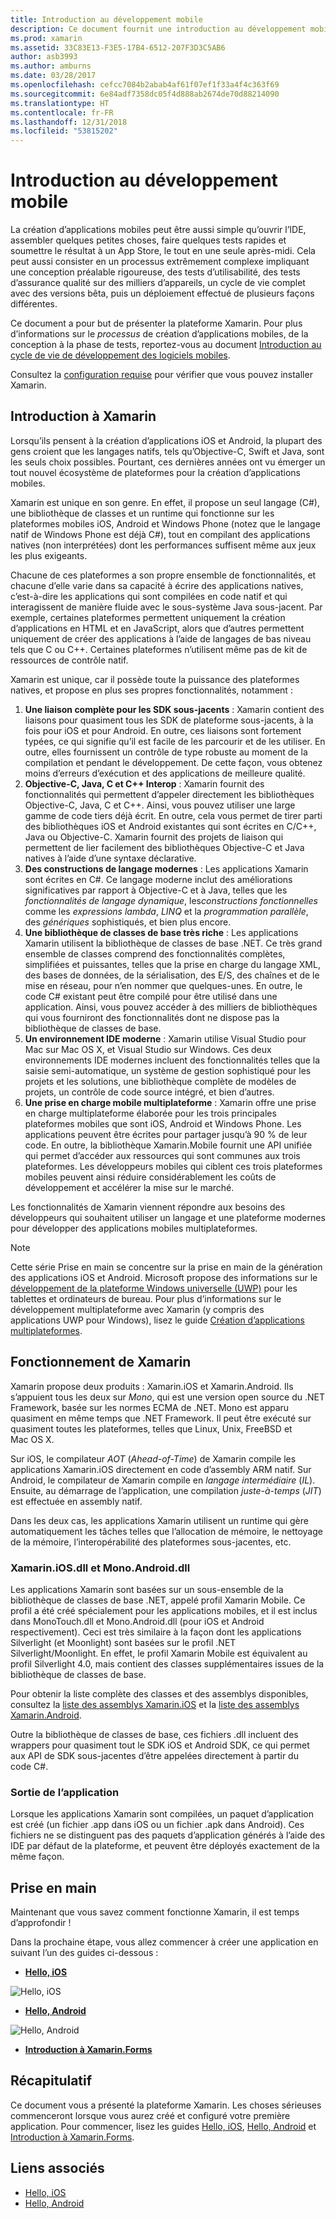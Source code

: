```yaml
---
title: Introduction au développement mobile
description: Ce document fournit une introduction au développement mobile. Il traite de Xamarin, de son fonctionnement et des applications qu’il génère.
ms.prod: xamarin
ms.assetid: 33C83E13-F3E5-17B4-6512-207F3D3C5AB6
author: asb3993
ms.author: amburns
ms.date: 03/28/2017
ms.openlocfilehash: cefcc7084b2abab4af61f07ef1f33a4f4c363f69
ms.sourcegitcommit: 6e84adf7358dc05f4d888ab2674de70d88214090
ms.translationtype: HT
ms.contentlocale: fr-FR
ms.lasthandoff: 12/31/2018
ms.locfileid: "53815202"
---
```

# <a name="introduction-to-mobile-development"></a>Introduction au développement mobile

La création d’applications mobiles peut être aussi simple qu’ouvrir l’IDE, assembler quelques petites choses, faire quelques tests rapides et soumettre le résultat à un App Store, le tout en une seule après-midi. Cela peut aussi consister en un processus extrêmement complexe impliquant une conception préalable rigoureuse, des tests d’utilisabilité, des tests d’assurance qualité sur des milliers d’appareils, un cycle de vie complet avec des versions bêta, puis un déploiement effectué de plusieurs façons différentes.

Ce document a pour but de présenter la plateforme Xamarin. Pour plus d’informations sur le *processus* de création d’applications mobiles, de la conception à la phase de tests, reportez-vous au document [Introduction au cycle de vie de développement des logiciels mobiles](~/cross-platform/get-started/introduction-to-mobile-sdlc.md).

Consultez la [configuration requise](~/cross-platform/get-started/requirements.md#macos-requirements) pour vérifier que vous pouvez installer Xamarin.

## <a name="introduction-to-xamarin"></a>Introduction à Xamarin

Lorsqu’ils pensent à la création d’applications iOS et Android, la plupart des gens croient que les langages natifs, tels qu’Objective-C, Swift et Java, sont les seuls choix possibles. Pourtant, ces dernières années ont vu émerger un tout nouvel écosystème de plateformes pour la création d’applications mobiles.

Xamarin est unique en son genre. En effet, il propose un seul langage (C#), une bibliothèque de classes et un runtime qui fonctionne sur les plateformes mobiles iOS, Android et Windows Phone (notez que le langage natif de Windows Phone est déjà C#), tout en compilant des applications natives (non interprétées) dont les performances suffisent même aux jeux les plus exigeants.

Chacune de ces plateformes a son propre ensemble de fonctionnalités, et chacune d’elle varie dans sa capacité à écrire des applications natives, c’est-à-dire les applications qui sont compilées en code natif et qui interagissent de manière fluide avec le sous-système Java sous-jacent. Par exemple, certaines plateformes permettent uniquement la création d’applications en HTML et en JavaScript, alors que d’autres permettent uniquement de créer des applications à l’aide de langages de bas niveau tels que C ou C++. Certaines plateformes n’utilisent même pas de kit de ressources de contrôle natif.

Xamarin est unique, car il possède toute la puissance des plateformes natives, et propose en plus ses propres fonctionnalités, notamment :

1.   **Une liaison complète pour les SDK sous-jacents** : Xamarin contient des liaisons pour quasiment tous les SDK de plateforme sous-jacents, à la fois pour iOS et pour Android. En outre, ces liaisons sont fortement typées, ce qui signifie qu’il est facile de les parcourir et de les utiliser. En outre, elles fournissent un contrôle de type robuste au moment de la compilation et pendant le développement. De cette façon, vous obtenez moins d’erreurs d’exécution et des applications de meilleure qualité.
1.   **Objective-C, Java, C et C++ Interop** : Xamarin fournit des fonctionnalités qui permettent d’appeler directement les bibliothèques Objective-C, Java, C et C++. Ainsi, vous pouvez utiliser une large gamme de code tiers déjà écrit. En outre, cela vous permet de tirer parti des bibliothèques iOS et Android existantes qui sont écrites en C/C++, Java ou Objective-C. Xamarin fournit des projets de liaison qui permettent de lier facilement des bibliothèques Objective-C et Java natives à l’aide d’une syntaxe déclarative.
1.   **Des constructions de langage modernes** : Les applications Xamarin sont écrites en C#. Ce langage moderne inclut des améliorations significatives par rapport à Objective-C et à Java, telles que les *fonctionnalités de langage dynamique*, les*constructions fonctionnelles* comme les *expressions lambda*, *LINQ* et la *programmation parallèle*, des *génériques*  sophistiqués, et bien plus encore.
1.   **Une bibliothèque de classes de base très riche** : Les applications Xamarin utilisent la bibliothèque de classes de base .NET. Ce très grand ensemble de classes comprend des fonctionnalités complètes, simplifiées et puissantes, telles que la prise en charge du langage XML, des bases de données, de la sérialisation, des E/S, des chaînes et de le mise en réseau, pour n’en nommer que quelques-unes. En outre, le code C# existant peut être compilé pour être utilisé dans une application. Ainsi, vous pouvez accéder à des milliers de bibliothèques qui vous fourniront des fonctionnalités dont ne dispose pas la bibliothèque de classes de base.
1.   **Un environnement IDE moderne** : Xamarin utilise Visual Studio pour Mac sur Mac OS X, et Visual Studio sur Windows. Ces deux environnements IDE modernes incluent des fonctionnalités telles que la saisie semi-automatique, un système de gestion sophistiqué pour les projets et les solutions, une bibliothèque complète de modèles de projets, un contrôle de code source intégré, et bien d’autres.
1.   **Une prise en charge mobile multiplateforme** : Xamarin offre une prise en charge multiplateforme élaborée pour les trois principales plateformes mobiles que sont iOS, Android et Windows Phone. Les applications peuvent être écrites pour partager jusqu’à 90 % de leur code. En outre, la bibliothèque Xamarin.Mobile fournit une API unifiée qui permet d’accéder aux ressources qui sont communes aux trois plateformes. Les développeurs mobiles qui ciblent ces trois plateformes mobiles peuvent ainsi réduire considérablement les coûts de développement et accélérer la mise sur le marché.


Les fonctionnalités de Xamarin viennent répondre aux besoins des développeurs qui souhaitent utiliser un langage et une plateforme modernes pour développer des applications mobiles multiplateformes.


> [!NOTE]
> Cette série Prise en main se concentre sur la prise en main de la génération des applications iOS et Android. Microsoft propose des informations sur le [développement de la plateforme Windows universelle (UWP)](https://docs.microsoft.com/windows/uwp/develop/) pour les tablettes et ordinateurs de bureau. Pour plus d’informations sur le développement multiplateforme avec Xamarin (y compris des applications UWP pour Windows), lisez le guide [Création d’applications multiplateformes](~/cross-platform/app-fundamentals/building-cross-platform-applications/index.md).



## <a name="how-does-xamarin-work"></a>Fonctionnement de Xamarin

Xamarin propose deux produits : Xamarin.iOS et Xamarin.Android. Ils s’appuient tous les deux sur *Mono*, qui est une version open source du .NET Framework, basée sur les normes ECMA de .NET. Mono est apparu quasiment en même temps que .NET Framework. Il peut être exécuté sur quasiment toutes les plateformes, telles que Linux, Unix, FreeBSD et Mac OS X.

Sur iOS, le compilateur *AOT* (*Ahead-of-Time*) de Xamarin compile les applications Xamarin.iOS directement en code d’assembly ARM natif. Sur Android, le compilateur de Xamarin compile en *langage intermédiaire* (*IL*). Ensuite, au démarrage de l’application, une compilation *juste-à-temps* (*JIT*) est effectuée en assembly natif.

Dans les deux cas, les applications Xamarin utilisent un runtime qui gère automatiquement les tâches telles que l’allocation de mémoire, le nettoyage de la mémoire, l’interopérabilité des plateformes sous-jacentes, etc.



### <a name="xamariniosdll-and-monoandroiddll"></a>Xamarin.iOS.dll et Mono.Android.dll

Les applications Xamarin sont basées sur un sous-ensemble de la bibliothèque de classes de base .NET, appelé profil Xamarin Mobile. Ce profil a été créé spécialement pour les applications mobiles, et il est inclus dans MonoTouch.dll et Mono.Android.dll (pour iOS et Android respectivement). Ceci est très similaire à la façon dont les applications Silverlight (et Moonlight) sont basées sur le profil .NET Silverlight/Moonlight. En effet, le profil Xamarin Mobile est équivalent au profil Silverlight 4.0, mais contient des classes supplémentaires issues de la bibliothèque de classes de base.

Pour obtenir la liste complète des classes et des assemblys disponibles, consultez la [liste des assemblys Xamarin.iOS](~/cross-platform/internals/available-assemblies.md?context=xamarin/ios) et la [liste des assemblys Xamarin.Android](~/cross-platform/internals/available-assemblies.md?context=xamarin/android).

Outre la bibliothèque de classes de base, ces fichiers .dll incluent des wrappers pour quasiment tout le SDK iOS et Android SDK, ce qui permet aux API de SDK sous-jacentes d’être appelées directement à partir du code C#.



### <a name="application-output"></a>Sortie de l’application

Lorsque les applications Xamarin sont compilées, un paquet d’application est créé (un fichier .app dans iOS ou un fichier .apk dans Android). Ces fichiers ne se distinguent pas des paquets d’application générés à l’aide des IDE par défaut de la plateforme, et peuvent être déployés exactement de la même façon.



## <a name="getting-started"></a>Prise en main

Maintenant que vous savez comment fonctionne Xamarin, il est temps d’approfondir !

Dans la prochaine étape, vous allez commencer à créer une application en suivant l’un des guides ci-dessous :

* [**Hello, iOS**](~/ios/get-started/hello-ios/index.md)

![](introduction-to-mobile-development-images/ios.png "Hello, iOS")


* [**Hello, Android**](~/android/get-started/hello-android/index.md)

![](introduction-to-mobile-development-images/android.png "Hello, Android")


* [**Introduction à Xamarin.Forms**](~/xamarin-forms/get-started/introduction-to-xamarin-forms.md)





## <a name="summary"></a>Récapitulatif

Ce document vous a présenté la plateforme Xamarin. Les choses sérieuses commenceront lorsque vous aurez créé et configuré votre première application. Pour commencer, lisez les guides [Hello, iOS](~/ios/get-started/hello-ios/index.md), [Hello, Android](~/android/get-started/hello-android/index.md) et [Introduction à Xamarin.Forms](~/xamarin-forms/get-started/introduction-to-xamarin-forms.md).


## <a name="related-links"></a>Liens associés

- [Hello, iOS](~/ios/get-started/hello-ios/index.md)
- [Hello, Android](~/android/get-started/hello-android/index.md)
